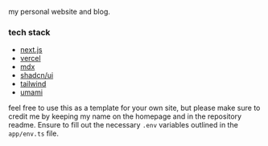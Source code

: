 my personal website and blog.

### tech stack

- [next.js](https://nextjs.org/)
- [vercel](https://vercel.com)
- [mdx](https://mdxjs.com/)
- [shadcn/ui](https://ui.shadcn.com/)
- [tailwind](https://tailwindcss.com)
- [umami](https://umami.is/)

feel free to use this as a template for your own site, but please make sure to credit me by keeping my name on the homepage and in the repository readme. Ensure to fill out the necessary `.env` variables outlined in the `app/env.ts` file.
